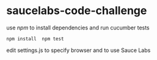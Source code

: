 # saucelabs-code-challenge

use *npm* to install dependencies and run cucumber tests

`
npm install 
npm test
`

edit settings.js to specify browser and to use Sauce Labs
